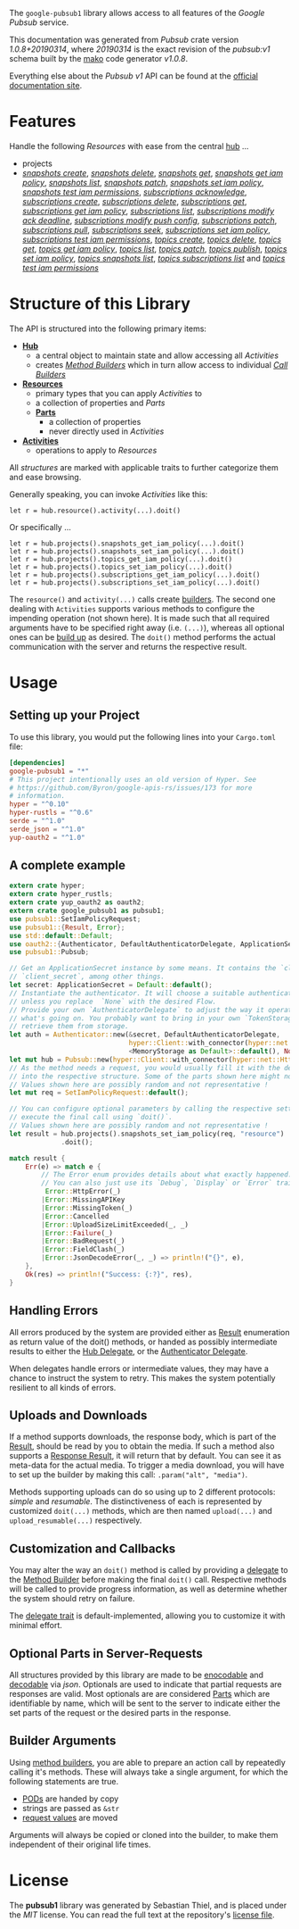 <!---
DO NOT EDIT !
This file was generated automatically from 'src/mako/api/README.md.mako'
DO NOT EDIT !
-->
The `google-pubsub1` library allows access to all features of the *Google Pubsub* service.

This documentation was generated from *Pubsub* crate version *1.0.8+20190314*, where *20190314* is the exact revision of the *pubsub:v1* schema built by the [mako](http://www.makotemplates.org/) code generator *v1.0.8*.

Everything else about the *Pubsub* *v1* API can be found at the
[official documentation site](https://cloud.google.com/pubsub/docs).
# Features

Handle the following *Resources* with ease from the central [hub](https://docs.rs/google-pubsub1/1.0.8+20190314/google_pubsub1/struct.Pubsub.html) ... 

* projects
 * [*snapshots create*](https://docs.rs/google-pubsub1/1.0.8+20190314/google_pubsub1/struct.ProjectSnapshotCreateCall.html), [*snapshots delete*](https://docs.rs/google-pubsub1/1.0.8+20190314/google_pubsub1/struct.ProjectSnapshotDeleteCall.html), [*snapshots get*](https://docs.rs/google-pubsub1/1.0.8+20190314/google_pubsub1/struct.ProjectSnapshotGetCall.html), [*snapshots get iam policy*](https://docs.rs/google-pubsub1/1.0.8+20190314/google_pubsub1/struct.ProjectSnapshotGetIamPolicyCall.html), [*snapshots list*](https://docs.rs/google-pubsub1/1.0.8+20190314/google_pubsub1/struct.ProjectSnapshotListCall.html), [*snapshots patch*](https://docs.rs/google-pubsub1/1.0.8+20190314/google_pubsub1/struct.ProjectSnapshotPatchCall.html), [*snapshots set iam policy*](https://docs.rs/google-pubsub1/1.0.8+20190314/google_pubsub1/struct.ProjectSnapshotSetIamPolicyCall.html), [*snapshots test iam permissions*](https://docs.rs/google-pubsub1/1.0.8+20190314/google_pubsub1/struct.ProjectSnapshotTestIamPermissionCall.html), [*subscriptions acknowledge*](https://docs.rs/google-pubsub1/1.0.8+20190314/google_pubsub1/struct.ProjectSubscriptionAcknowledgeCall.html), [*subscriptions create*](https://docs.rs/google-pubsub1/1.0.8+20190314/google_pubsub1/struct.ProjectSubscriptionCreateCall.html), [*subscriptions delete*](https://docs.rs/google-pubsub1/1.0.8+20190314/google_pubsub1/struct.ProjectSubscriptionDeleteCall.html), [*subscriptions get*](https://docs.rs/google-pubsub1/1.0.8+20190314/google_pubsub1/struct.ProjectSubscriptionGetCall.html), [*subscriptions get iam policy*](https://docs.rs/google-pubsub1/1.0.8+20190314/google_pubsub1/struct.ProjectSubscriptionGetIamPolicyCall.html), [*subscriptions list*](https://docs.rs/google-pubsub1/1.0.8+20190314/google_pubsub1/struct.ProjectSubscriptionListCall.html), [*subscriptions modify ack deadline*](https://docs.rs/google-pubsub1/1.0.8+20190314/google_pubsub1/struct.ProjectSubscriptionModifyAckDeadlineCall.html), [*subscriptions modify push config*](https://docs.rs/google-pubsub1/1.0.8+20190314/google_pubsub1/struct.ProjectSubscriptionModifyPushConfigCall.html), [*subscriptions patch*](https://docs.rs/google-pubsub1/1.0.8+20190314/google_pubsub1/struct.ProjectSubscriptionPatchCall.html), [*subscriptions pull*](https://docs.rs/google-pubsub1/1.0.8+20190314/google_pubsub1/struct.ProjectSubscriptionPullCall.html), [*subscriptions seek*](https://docs.rs/google-pubsub1/1.0.8+20190314/google_pubsub1/struct.ProjectSubscriptionSeekCall.html), [*subscriptions set iam policy*](https://docs.rs/google-pubsub1/1.0.8+20190314/google_pubsub1/struct.ProjectSubscriptionSetIamPolicyCall.html), [*subscriptions test iam permissions*](https://docs.rs/google-pubsub1/1.0.8+20190314/google_pubsub1/struct.ProjectSubscriptionTestIamPermissionCall.html), [*topics create*](https://docs.rs/google-pubsub1/1.0.8+20190314/google_pubsub1/struct.ProjectTopicCreateCall.html), [*topics delete*](https://docs.rs/google-pubsub1/1.0.8+20190314/google_pubsub1/struct.ProjectTopicDeleteCall.html), [*topics get*](https://docs.rs/google-pubsub1/1.0.8+20190314/google_pubsub1/struct.ProjectTopicGetCall.html), [*topics get iam policy*](https://docs.rs/google-pubsub1/1.0.8+20190314/google_pubsub1/struct.ProjectTopicGetIamPolicyCall.html), [*topics list*](https://docs.rs/google-pubsub1/1.0.8+20190314/google_pubsub1/struct.ProjectTopicListCall.html), [*topics patch*](https://docs.rs/google-pubsub1/1.0.8+20190314/google_pubsub1/struct.ProjectTopicPatchCall.html), [*topics publish*](https://docs.rs/google-pubsub1/1.0.8+20190314/google_pubsub1/struct.ProjectTopicPublishCall.html), [*topics set iam policy*](https://docs.rs/google-pubsub1/1.0.8+20190314/google_pubsub1/struct.ProjectTopicSetIamPolicyCall.html), [*topics snapshots list*](https://docs.rs/google-pubsub1/1.0.8+20190314/google_pubsub1/struct.ProjectTopicSnapshotListCall.html), [*topics subscriptions list*](https://docs.rs/google-pubsub1/1.0.8+20190314/google_pubsub1/struct.ProjectTopicSubscriptionListCall.html) and [*topics test iam permissions*](https://docs.rs/google-pubsub1/1.0.8+20190314/google_pubsub1/struct.ProjectTopicTestIamPermissionCall.html)




# Structure of this Library

The API is structured into the following primary items:

* **[Hub](https://docs.rs/google-pubsub1/1.0.8+20190314/google_pubsub1/struct.Pubsub.html)**
    * a central object to maintain state and allow accessing all *Activities*
    * creates [*Method Builders*](https://docs.rs/google-pubsub1/1.0.8+20190314/google_pubsub1/trait.MethodsBuilder.html) which in turn
      allow access to individual [*Call Builders*](https://docs.rs/google-pubsub1/1.0.8+20190314/google_pubsub1/trait.CallBuilder.html)
* **[Resources](https://docs.rs/google-pubsub1/1.0.8+20190314/google_pubsub1/trait.Resource.html)**
    * primary types that you can apply *Activities* to
    * a collection of properties and *Parts*
    * **[Parts](https://docs.rs/google-pubsub1/1.0.8+20190314/google_pubsub1/trait.Part.html)**
        * a collection of properties
        * never directly used in *Activities*
* **[Activities](https://docs.rs/google-pubsub1/1.0.8+20190314/google_pubsub1/trait.CallBuilder.html)**
    * operations to apply to *Resources*

All *structures* are marked with applicable traits to further categorize them and ease browsing.

Generally speaking, you can invoke *Activities* like this:

```Rust,ignore
let r = hub.resource().activity(...).doit()
```

Or specifically ...

```ignore
let r = hub.projects().snapshots_get_iam_policy(...).doit()
let r = hub.projects().snapshots_set_iam_policy(...).doit()
let r = hub.projects().topics_get_iam_policy(...).doit()
let r = hub.projects().topics_set_iam_policy(...).doit()
let r = hub.projects().subscriptions_get_iam_policy(...).doit()
let r = hub.projects().subscriptions_set_iam_policy(...).doit()
```

The `resource()` and `activity(...)` calls create [builders][builder-pattern]. The second one dealing with `Activities` 
supports various methods to configure the impending operation (not shown here). It is made such that all required arguments have to be 
specified right away (i.e. `(...)`), whereas all optional ones can be [build up][builder-pattern] as desired.
The `doit()` method performs the actual communication with the server and returns the respective result.

# Usage

## Setting up your Project

To use this library, you would put the following lines into your `Cargo.toml` file:

```toml
[dependencies]
google-pubsub1 = "*"
# This project intentionally uses an old version of Hyper. See
# https://github.com/Byron/google-apis-rs/issues/173 for more
# information.
hyper = "^0.10"
hyper-rustls = "^0.6"
serde = "^1.0"
serde_json = "^1.0"
yup-oauth2 = "^1.0"
```

## A complete example

```Rust
extern crate hyper;
extern crate hyper_rustls;
extern crate yup_oauth2 as oauth2;
extern crate google_pubsub1 as pubsub1;
use pubsub1::SetIamPolicyRequest;
use pubsub1::{Result, Error};
use std::default::Default;
use oauth2::{Authenticator, DefaultAuthenticatorDelegate, ApplicationSecret, MemoryStorage};
use pubsub1::Pubsub;

// Get an ApplicationSecret instance by some means. It contains the `client_id` and 
// `client_secret`, among other things.
let secret: ApplicationSecret = Default::default();
// Instantiate the authenticator. It will choose a suitable authentication flow for you, 
// unless you replace  `None` with the desired Flow.
// Provide your own `AuthenticatorDelegate` to adjust the way it operates and get feedback about 
// what's going on. You probably want to bring in your own `TokenStorage` to persist tokens and
// retrieve them from storage.
let auth = Authenticator::new(&secret, DefaultAuthenticatorDelegate,
                              hyper::Client::with_connector(hyper::net::HttpsConnector::new(hyper_rustls::TlsClient::new())),
                              <MemoryStorage as Default>::default(), None);
let mut hub = Pubsub::new(hyper::Client::with_connector(hyper::net::HttpsConnector::new(hyper_rustls::TlsClient::new())), auth);
// As the method needs a request, you would usually fill it with the desired information
// into the respective structure. Some of the parts shown here might not be applicable !
// Values shown here are possibly random and not representative !
let mut req = SetIamPolicyRequest::default();

// You can configure optional parameters by calling the respective setters at will, and
// execute the final call using `doit()`.
// Values shown here are possibly random and not representative !
let result = hub.projects().snapshots_set_iam_policy(req, "resource")
             .doit();

match result {
    Err(e) => match e {
        // The Error enum provides details about what exactly happened.
        // You can also just use its `Debug`, `Display` or `Error` traits
         Error::HttpError(_)
        |Error::MissingAPIKey
        |Error::MissingToken(_)
        |Error::Cancelled
        |Error::UploadSizeLimitExceeded(_, _)
        |Error::Failure(_)
        |Error::BadRequest(_)
        |Error::FieldClash(_)
        |Error::JsonDecodeError(_, _) => println!("{}", e),
    },
    Ok(res) => println!("Success: {:?}", res),
}

```
## Handling Errors

All errors produced by the system are provided either as [Result](https://docs.rs/google-pubsub1/1.0.8+20190314/google_pubsub1/enum.Result.html) enumeration as return value of 
the doit() methods, or handed as possibly intermediate results to either the 
[Hub Delegate](https://docs.rs/google-pubsub1/1.0.8+20190314/google_pubsub1/trait.Delegate.html), or the [Authenticator Delegate](https://docs.rs/yup-oauth2/*/yup_oauth2/trait.AuthenticatorDelegate.html).

When delegates handle errors or intermediate values, they may have a chance to instruct the system to retry. This 
makes the system potentially resilient to all kinds of errors.

## Uploads and Downloads
If a method supports downloads, the response body, which is part of the [Result](https://docs.rs/google-pubsub1/1.0.8+20190314/google_pubsub1/enum.Result.html), should be
read by you to obtain the media.
If such a method also supports a [Response Result](https://docs.rs/google-pubsub1/1.0.8+20190314/google_pubsub1/trait.ResponseResult.html), it will return that by default.
You can see it as meta-data for the actual media. To trigger a media download, you will have to set up the builder by making
this call: `.param("alt", "media")`.

Methods supporting uploads can do so using up to 2 different protocols: 
*simple* and *resumable*. The distinctiveness of each is represented by customized 
`doit(...)` methods, which are then named `upload(...)` and `upload_resumable(...)` respectively.

## Customization and Callbacks

You may alter the way an `doit()` method is called by providing a [delegate](https://docs.rs/google-pubsub1/1.0.8+20190314/google_pubsub1/trait.Delegate.html) to the 
[Method Builder](https://docs.rs/google-pubsub1/1.0.8+20190314/google_pubsub1/trait.CallBuilder.html) before making the final `doit()` call. 
Respective methods will be called to provide progress information, as well as determine whether the system should 
retry on failure.

The [delegate trait](https://docs.rs/google-pubsub1/1.0.8+20190314/google_pubsub1/trait.Delegate.html) is default-implemented, allowing you to customize it with minimal effort.

## Optional Parts in Server-Requests

All structures provided by this library are made to be [enocodable](https://docs.rs/google-pubsub1/1.0.8+20190314/google_pubsub1/trait.RequestValue.html) and 
[decodable](https://docs.rs/google-pubsub1/1.0.8+20190314/google_pubsub1/trait.ResponseResult.html) via *json*. Optionals are used to indicate that partial requests are responses 
are valid.
Most optionals are are considered [Parts](https://docs.rs/google-pubsub1/1.0.8+20190314/google_pubsub1/trait.Part.html) which are identifiable by name, which will be sent to 
the server to indicate either the set parts of the request or the desired parts in the response.

## Builder Arguments

Using [method builders](https://docs.rs/google-pubsub1/1.0.8+20190314/google_pubsub1/trait.CallBuilder.html), you are able to prepare an action call by repeatedly calling it's methods.
These will always take a single argument, for which the following statements are true.

* [PODs][wiki-pod] are handed by copy
* strings are passed as `&str`
* [request values](https://docs.rs/google-pubsub1/1.0.8+20190314/google_pubsub1/trait.RequestValue.html) are moved

Arguments will always be copied or cloned into the builder, to make them independent of their original life times.

[wiki-pod]: http://en.wikipedia.org/wiki/Plain_old_data_structure
[builder-pattern]: http://en.wikipedia.org/wiki/Builder_pattern
[google-go-api]: https://github.com/google/google-api-go-client

# License
The **pubsub1** library was generated by Sebastian Thiel, and is placed 
under the *MIT* license.
You can read the full text at the repository's [license file][repo-license].

[repo-license]: https://github.com/Byron/google-apis-rsblob/master/LICENSE.md
